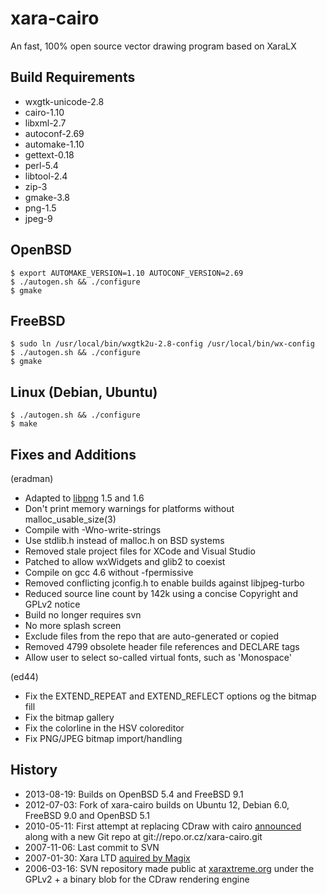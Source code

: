 xara-cairo
==========

An fast, 100% open source vector drawing program based on XaraLX

Build Requirements
------------------

* wxgtk-unicode-2.8
* cairo-1.10
* libxml-2.7
* autoconf-2.69
* automake-1.10
* gettext-0.18
* perl-5.4
* libtool-2.4
* zip-3
* gmake-3.8
* png-1.5
* jpeg-9

OpenBSD
-------

    $ export AUTOMAKE_VERSION=1.10 AUTOCONF_VERSION=2.69
    $ ./autogen.sh && ./configure
    $ gmake

FreeBSD
-------

    $ sudo ln /usr/local/bin/wxgtk2u-2.8-config /usr/local/bin/wx-config
    $ ./autogen.sh && ./configure
    $ gmake

Linux (Debian, Ubuntu)
-----------------------

    $ ./autogen.sh && ./configure
    $ make

Fixes and Additions
-------------------

(eradman)

- Adapted to [libpng](http://www.libpng.org/pub/png/libpng-manual.txt) 1.5 and 1.6
- Don't print memory warnings for platforms without malloc_usable_size(3)
- Compile with -Wno-write-strings 
- Use stdlib.h instead of malloc.h on BSD systems
- Removed stale project files for XCode and Visual Studio
- Patched to allow wxWidgets and glib2 to coexist
- Compile on gcc 4.6 without -fpermissive
- Removed conflicting jconfig.h to enable builds against libjpeg-turbo
- Reduced source line count by 142k using a concise Copyright and GPLv2 notice
- Build no longer requires svn
- No more splash screen
- Exclude files from the repo that are auto-generated or copied
- Removed 4799 obsolete header file references and DECLARE tags
- Allow user to select so-called virtual fonts, such as 'Monospace'

(ed44)

- Fix the EXTEND_REPEAT and EXTEND_REFLECT options og the bitmap fill
- Fix the bitmap gallery
- Fix the colorline in the HSV coloreditor
- Fix PNG/JPEG bitmap import/handling

History
-------

- 2013-08-19: Builds on OpenBSD 5.4 and FreeBSD 9.1
- 2012-07-03: Fork of xara-cairo builds on Ubuntu 12, Debian 6.0, FreeBSD 9.0 and OpenBSD 5.1
- 2010-05-11: First attempt at replacing CDraw with cairo [announced](http://lists.cairographics.org/archives/cairo/2010-May/019862.html) along with a new Git repo at git://repo.or.cz/xara-cairo.git
- 2007-11-06: Last commit to SVN
- 2007-01-30: Xara LTD [aquired by Magix](http://www.talkgraphics.com/showthread.php?25654-Xara-acquired-by-MAGIX)
- 2006-03-16: SVN repository made public at
  [xaraxtreme.org](http://www.xaraxtreme.org/) under the GPLv2 + a binary blob for the CDraw rendering engine


[malloc]: http://stackoverflow.com/questions/3886539/how-to-find-how-much-space-is-allocated-by-a-call-to-malloc
[malloc_usable_size]: http://readlist.com/lists/netbsd.org/current-users/3/17022.html
